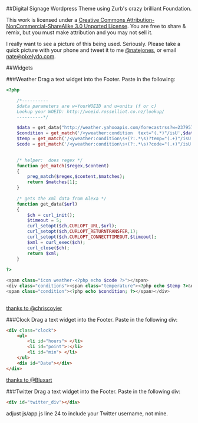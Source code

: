 ##Digital Signage Wordpress Theme using Zurb's crazy brilliant Foundation.

This work is licensed under a [Creative Commons Attribution-NonCommercial-ShareAlike 3.0 Unported License](http://creativecommons.org/licenses/by-nc/3.0/).
You are free to share & remix, but you must make attribution and you may not sell it.

I really want to see a picture of this being used. Seriously. Please take a quick picture with your phone and tweet it to me [@natejones](https://twitter.com/natejones), or email [nate@pixelydo.com](mailto:nate@pixelydo.com).


##Widgets

###Weather
Drag a text widget into the Footer. Paste in the following:
```php
<?php

	/*----------
	$data parameters are w=YourWOEID and u=units (f or c)
	Lookup your WOEID: http://woeid.rosselliot.co.nz/lookup/
	----------*/

	$data = get_data("http://weather.yahooapis.com/forecastrss?w=2379574&u=f");
	$condition = get_match('/<yweather:condition  text="(.*)"/isU',$data);
	$temp = get_match('/<yweather:condition\s+(?:.*\s)?temp="(.+)"/isU',$data);
	$code = get_match('/<yweather:condition\s+(?:.*\s)?code="(.+)"/isU',$data);

	
	/* helper:  does regex */  
	function get_match($regex,$content)  
	{  
		preg_match($regex,$content,$matches);  
		return $matches[1];  
	}
	
	/* gets the xml data from Alexa */
	function get_data($url)
	{
		$ch = curl_init();
		$timeout = 5;
		curl_setopt($ch,CURLOPT_URL,$url);
		curl_setopt($ch,CURLOPT_RETURNTRANSFER,1);
		curl_setopt($ch,CURLOPT_CONNECTTIMEOUT,$timeout);
		$xml = curl_exec($ch);
		curl_close($ch);
		return $xml;
	}
	
?>

<span class="icon weather-<?php echo $code ?>"></span>
<div class="conditions"><span class="temperature"><?php echo $temp ?>&deg;</span>
<span class="condition"><?php echo $condition; ?></span></div>
	
```
[thanks to @chriscoyier](http://css-tricks.com/using-weather-data-to-change-your-websites-apperance-through-php-and-css/)


###Clock
Drag a text widget into the Footer. Paste in the following div:

```html
<div class="clock">
	<ul>
		<li id="hours"> </li>
		<li id="point">:</li>
		<li id="min"> </li>
	</ul>
	<div id="Date"></div>
</div>
```
[thanks to @Bluxart](http://www.alessioatzeni.com/blog/css3-digital-clock-with-jquery)


###Twitter
Drag a text widget into the Footer. Paste in the following div:
```html
<div id="twitter_div"></div>
```
adjust js/app.js line 24 to include your Twitter username, not mine.